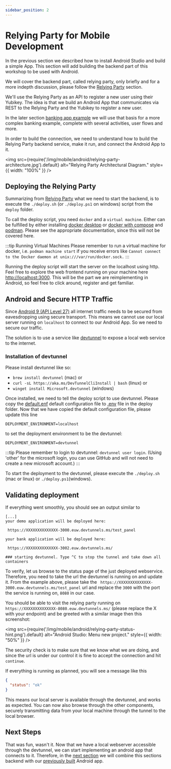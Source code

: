 ```yaml
---
sidebar_position: 2
---
```


# Relying Party for Mobile Development

In the previous section we described how to install Android Studio and build a simple App. This section will add building the backend part of this workshop to be used with Android.

We will cover the backend part, called relying party, only briefly and for a more indepth discussion, please follow the [Relying Party](/passkey-workshop/docs/category/relying-party) section.

We'll use the Relying Party as an API to register a new user using their Yubikey. The idea is that we build an Android App that communicates via REST to the Relying Party and the Yubikey to register a new user.

In the later section [banking app example](banking/getting-started.md) we will use that basis for a more complex banking example, complete with several activities, user flows and more.

In order to build the connection, we need to understand how to build the Relying Party backend service, make it run, and connect the Android App to it.

<img
src={require('/img/mobile/android/relying-party-architecture.jpg').default}
alt="Relying Party Architectural Diagram."
style={{ width: "100%" }}
/>

## Deploying the Relying Party

Summarizing from [Relying Party](/passkey-workshop/docs/category/relying-party) what we need to start the backend, is to execute the `./deploy.sh` (or `./deploy.ps1` on windows) script from the `deploy` folder.

To call the deploy script, you need `docker` and a `virtual machine`. Either can be fulfilled by either installing [docker desktop](https://docs.docker.com/desktop/) or [docker with compose](https://docs.docker.com/compose/install/) and [podman](https://podman.io/docs/installation). Please see the appropriate documentation, since this will not be covered here.

:::tip Running Virtual Machines
Please remember to run a virtual machine for docker, i.e. `podman machine start` if you receive errors like ```Cannot connect to the Docker daemon at unix:///var/run/docker.sock.```
:::

Running the deploy script will start the server on the localhost using http. Feel free to explore the web frontend running on your machine here [http://localhost:3000](http://localhost:3000). This will be the part we are reimplementing in Android, so feel free to click around, register and get familiar.

## Android and Secure HTTP Traffic

Since [Android 9 (API Level 27)](https://developer.android.com/privacy-and-security/security-config#CleartextTrafficPermitted) all internet traffic needs to be secured from eavesdropping using secure transport. This means we cannot use our local server running on `localhost` to connect to our Android App. So we need to secure our traffic.

The solution is to use a service like [devtunnel](https://learn.microsoft.com/en-gb/azure/developer/dev-tunnels/) to expose a local web service to the internet.

### Installation of devtunnel

Please install devtunnel like so:

* `brew install devtunnel` (mac) or
* `curl -sL https://aka.ms/DevTunnelCliInstall | bash` (linux) or
* `winget install Microsoft.devtunnel` (windows)

Once installed, we need to tell the deploy script to use devtunnel. Please copy the [default.enf](/deploy/default.env) default configuration file to [.env](/deploy/.env) file in the deploy folder. Now that we have copied the default configuration file, please update this line

```
DEPLOYMENT_ENVIRONMENT=localhost
```

to set the deployment environment to be the devtunnel:

```
DEPLOYMENT_ENVIRONMENT=devtunnel
```

:::tip
Please remember to login to devtunnel: `devtunnel user login`. (Using 'other' for the microsoft login, you can use GitHub and will not need to create a new microsoft account.)
:::

To start the deployment to the devtunnel, please execute the `./deploy.sh` (mac or linux) or `./deploy.ps1`(windows).

## Validating deployment

If everything went smoothly, you should see an output similar to

```shell
[...]
your demo application will be deployed here:

 https://XXXXXXXXXXXXXX-3000.euw.devtunnels.ms/test_panel 

your bank application will be deployed here:

 https://XXXXXXXXXXXXXX-3002.euw.devtunnels.ms/ 

### starting devtunnel. Type ^C to stop the tunnel and take down all containers
```

To verify, let us browse to the status page of the just deployed webservice. Therefore, you need to take the url the devtunnel is running on and update it. From the example above, please take the ``` https://XXXXXXXXXXXXXX-3000.euw.devtunnels.ms/test_panel``` url and replace the `3000` with the port the service is running on, `8080` in our case.

You should be able to visit the relying party running on  ```https://XXXXXXXXXXXXXX-8080.euw.devtunnels.ms/``` (please replace the X with your endpoint) and be greeted with a similar image then this screenshot:

<img
src={require('/img/mobile/android/relying-party-status-hint.png').default}
alt="Android Studio: Menu new project."
style={{ width: "50%" }}
/>

The security check is to make sure that we know what we are doing, and since the url is under our control it is fine to accept the connection and hit `continue`.

If everything is running as planned, you will see a message like this

```json
{
  "status": "ok"
}
```

This means our local server is available through the devtunnel, and works as expected. You can now also browse through the other components, securely transmitting data from your local machine through the tunnel to the local browser.

## Next Steps

That was fun, wasn't it. Now that we have a local webserver accessible through the devtunnel, we can start implementing an android app that connects to it. Therefore, in the [next section](app-to-server.md) we will combine this sections backend with our [previously built](getting-started.md) Android app.
